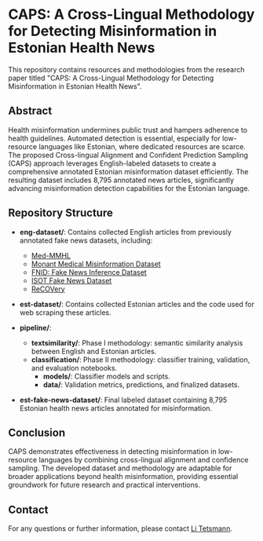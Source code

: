 # CAPS: A Cross-Lingual Methodology for Detecting Misinformation in Estonian Health News

This repository contains resources and methodologies from the research paper titled "CAPS: A Cross-Lingual Methodology for Detecting Misinformation in Estonian Health News".

## Abstract

Health misinformation undermines public trust and hampers adherence to health guidelines. Automated detection is essential, especially for low-resource languages like Estonian, where dedicated resources are scarce. The proposed Cross-lingual Alignment and Confident Prediction Sampling (CAPS) approach leverages English-labeled datasets to create a comprehensive annotated Estonian misinformation dataset efficiently. The resulting dataset includes 8,795 annotated news articles, significantly advancing misinformation detection capabilities for the Estonian language.


## Repository Structure

- **eng-dataset/**: Contains collected English articles from previously annotated fake news datasets, including:
  - [Med-MMHL](https://github.com/styxsys0927/Med-MMHL)
  - [Monant Medical Misinformation Dataset](https://github.com/kinit-sk/medical-misinformation-dataset)
  - [FNID: Fake News Inference Dataset](https://ieee-dataport.org/open-access/fnid-fake-news-inference-dataset)
  - [ISOT Fake News Dataset](https://onlineacademiccommunity.uvic.ca/isot/?utm_medium=redirect&utm_source=%2Fdatasets%2Ffake-news%2Findex.php&utm_campaign=redirect-usage)
  - [ReCOVery](https://github.com/apurvamulay/ReCOVery)

- **est-dataset/**: Contains collected Estonian articles and the code used for web scraping these articles.

- **pipeline/**:
  - **textsimilarity/**: Phase I methodology: semantic similarity analysis between English and Estonian articles.
  - **classification/**: Phase II methodology: classifier training, validation, and evaluation notebooks.
    - **models/**: Classifier models and scripts.
    - **data/**: Validation metrics, predictions, and finalized datasets.

- **est-fake-news-dataset/**: Final labeled dataset containing 8,795 Estonian health news articles annotated for misinformation.

## Conclusion

CAPS demonstrates effectiveness in detecting misinformation in low-resource languages by combining cross-lingual alignment and confidence sampling. The developed dataset and methodology are adaptable for broader applications beyond health misinformation, providing essential groundwork for future research and practical interventions.

## Contact

For any questions or further information, please contact [Li Tetsmann](li.tetsmann@outlook.com).





